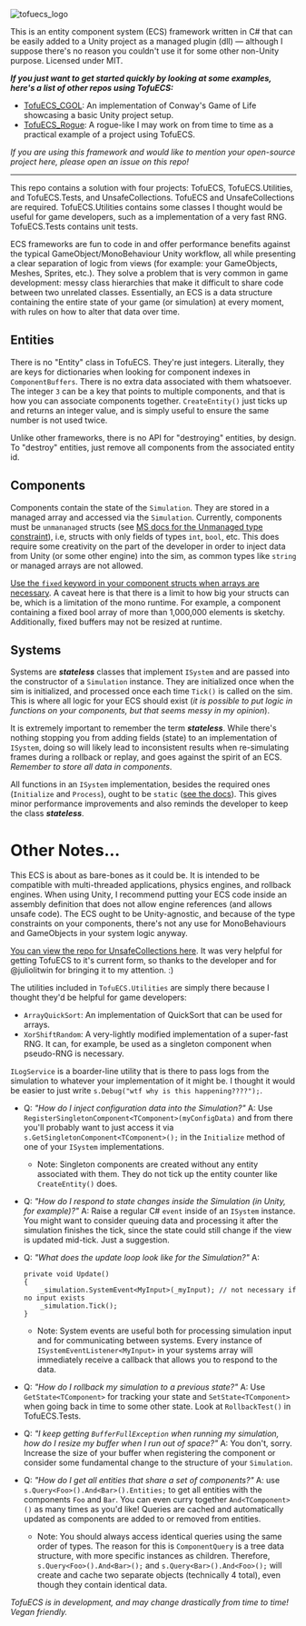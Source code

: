 ![tofuecs_logo](https://user-images.githubusercontent.com/8916588/139094266-3e2db942-4842-4f0d-b1da-8e694ee3578c.png)

This is an entity component system (ECS) framework written in C# that can be easily added to a Unity project as a managed plugin (dll) — although I suppose there's no reason you couldn't use it for some other non-Unity purpose. Licensed under MIT.

***If you just want to get started quickly by looking at some examples, here's a list of other repos using TofuECS:***
- [TofuECS_CGOL](https://github.com/njelly/TofuECS_CGOL): An implementation of Conway's Game of Life showcasing a basic Unity project setup.
- [TofuECS_Rogue](https://github.com/njelly/TofuECS_Rogue): A rogue-like I may work on from time to time as a practical example of a project using TofuECS.

*If you are using this framework and would like to mention your open-source project here, please open an issue on this repo!*

---

This repo contains a solution with four projects: TofuECS, TofuECS.Utilities, and TofuECS.Tests, and UnsafeCollections. TofuECS and UnsafeCollections are required. TofuECS.Utilities contains some classes I thought would be useful for game developers, such as a implementation of a very fast RNG. TofuECS.Tests contains unit tests.

ECS frameworks are fun to code in and offer performance benefits against the typical GameObject/MonoBehaviour Unity workflow, all while presenting a clear separation of logic from views (for example: your GameObjects, Meshes, Sprites, etc.). They solve a problem that is very common in game development: messy class hierarchies that make it difficult to share code between two unrelated classes. Essentially, an ECS is a data structure containing the entire state of your game (or simulation) at every moment, with rules on how to alter that data over time.

## Entities
There is no "Entity" class in TofuECS. They're just integers. Literally, they are keys for dictionaries when looking for component indexes in `ComponentBuffers`. There is no extra data associated with them whatsoever. The integer `3` can be a key that points to multiple components, and that is how you can associate components together. `CreateEntity()` just ticks up and returns an integer value, and is simply useful to ensure the same number is not used twice.

Unlike other frameworks, there is no API for "destroying" entities, by design. To "destroy" entities, just remove all components from the associated entity id.

## Components
Components contain the state of the `Simulation`. They are stored in a managed array and accessed via the `Simulation`. Currently, components must be `unmananaged` structs (see [MS docs for the Unmanaged type constraint](https://docs.microsoft.com/en-us/dotnet/csharp/language-reference/proposals/csharp-7.3/blittable)), i.e, structs with only fields of types `int`, `bool`, etc. This does require some creativity on the part of the developer in order to inject data from Unity (or some other engine) into the sim, as common types like `string` or managed arrays are not allowed.

[Use the `fixed` keyword in your component structs when arrays are necessary](https://docs.microsoft.com/en-us/dotnet/csharp/language-reference/unsafe-code#fixed-size-buffers). A caveat here is that there is a limit to how big your structs can be, which is a limitation of the mono runtime. For example, a component containing a fixed bool array of more than 1,000,000 elements is sketchy. Additionally, fixed buffers may not be resized at runtime.

## Systems
Systems are ***stateless***  classes that implement `ISystem` and are passed into the constructor of a `Simulation` instance. They are initialized once when the sim is initialized, and processed once each time `Tick()` is called on the sim. This is where all logic for your ECS should exist (*it is possible to put logic in functions on your components, but that seems messy in my opinion*).

It is extremely important to remember the term ***stateless***. While there's nothing stopping you from adding fields (state) to an implementation of `ISystem`, doing so will likely lead to inconsistent results when re-simulating frames during a rollback or replay, and goes against the spirit of an ECS. *Remember to store all data in components*.

All functions in an `ISystem` implementation, besides the required ones (`Initialize` and `Process`), ought to be `static` ([see the docs](https://docs.microsoft.com/en-us/previous-versions/visualstudio/visual-studio-2015/code-quality/ca1822-mark-members-as-static?view=vs-2015&redirectedfrom=MSDN)). This gives minor performance improvements and also reminds the developer to keep the class ***stateless***. 

# Other Notes...

This ECS is about as bare-bones as it could be. It is intended to be compatible with multi-threaded applications, physics engines, and rollback engines. When using Unity, I recommend putting your ECS code inside an assembly definition that does not allow engine references (and allows unsafe code). The ECS ought to be Unity-agnostic, and because of the type constraints on your components, there's not any use for MonoBehaviours and GameObjects in your system logic anyway.

[You can view the repo for UnsafeCollections here](https://github.com/DennisCorvers/UnsafeCollections). It was very helpful for getting TofuECS to it's current form, so thanks to the developer and for @juliolitwin for bringing it to my attention. :)

The utilities included in `TofuECS.Utilities` are simply there because I thought they'd be helpful for game developers:
- `ArrayQuickSort`: An implementation of QuickSort that can be used for arrays.
- `XorShiftRandom`: A very-lightly modified implementation of a super-fast RNG. It can, for example, be used as a singleton component when pseudo-RNG is necessary.

`ILogService` is a boarder-line utility that is there to pass logs from the simulation to whatever your implementation of it might be. I thought it would be easier to just write `s.Debug("wtf why is this happening????");`.

- Q: *"How do I inject configuration data into the Simulation?"*  A: Use `RegisterSingletonComponent<TComponent>(myConfigData)` and from there you'll probably want to just access it via `s.GetSingletonComponent<TComponent>();` in the `Initialize` method of one of your `ISystem` implementations.
  - Note: Singleton components are created without any entity associated with them. They do not tick up the entity counter like `CreateEntity()` does.


- Q: *"How do I respond to state changes inside the Simulation (in Unity, for example)?"* A: Raise a regular C# `event` inside of an `ISystem` instance. You might want to consider queuing data and processing it after the simulation finishes the tick, since the state could still change if the view is updated mid-tick. Just a suggestion.


- Q: *"What does the update loop look like for the Simulation?"* A:
    ```
    private void Update()
    {
        _simulation.SystemEvent<MyInput>(_myInput); // not necessary if no input exists
        _simulation.Tick();
    }
    ```
  - Note: System events are useful both for processing simulation input and for communicating between systems. Every instance of `ISystemEventListener<MyInput>` in your systems array will immediately receive a callback that allows you to respond to the data.


- Q: *"How do I rollback my simulation to a previous state?"* A: Use `GetState<TComponent>` for tracking your state and `SetState<TComponent>` when going back in time to some other state. Look at `RollbackTest()` in TofuECS.Tests.  


- Q: *"I keep getting `BufferFullException` when running my simulation, how do I resize my buffer when I run out of space?"* A: You don't, sorry. Increase the size of your buffer when registering the component or consider some fundamental change to the structure of your `Simulation`.


- Q: *"How do I get all entities that share a set of components?"* A: use `s.Query<Foo>().And<Bar>().Entities;` to get all entities with the components `Foo` and `Bar`. You can even curry together `And<TComponent>()` as many times as you'd like! Queries are cached and automatically updated as components are added to or removed from entities.

  - Note: You should always access identical queries using the same order of types. The reason for this is `ComponentQuery` is a tree data structure, with more specific instances as children. Therefore, `s.Query<Foo>().And<Bar>();` and `s.Query<Bar>().And<Foo>();` will create and cache two separate objects (technically 4 total), even though they contain identical data.

*TofuECS is in development, and may change drastically from time to time! Vegan friendly.*
